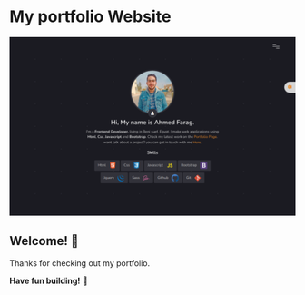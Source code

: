 <!--## Contact Form Data Link https://docs.google.com/spreadsheets/d/1z4GuxWC0LWpEKml5BLOS-XYXLtzEE33HIb4b_2MIuaw/edit#gid=0*-->
# My portfolio Website

![Design preview for the Portfolio Website](./screenshot/main.png)

## Welcome! 👋

Thanks for checking out my portfolio.

**Have fun building!** 🚀
